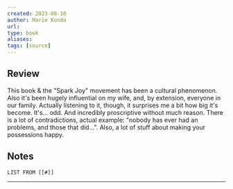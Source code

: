 ```yaml
---
created: 2023-08-10
author: Marie Kondo
url: 
type: book
aliases: 
tags: [source]
---
```

## Review
This book & the "Spark Joy" movement has been a cultural phenomenon. Also it's been hugely influential on my wife, and, by extension, everyone in our family. Actually listening to it, though, it surprises me a bit how big it's become. It's... odd. And incredibly proscriptive without much reason. There is a lot of contradictions, actual example: "nobody has ever had an problems, and those that did...". Also, a lot of stuff about making your possessions happy.

## Notes
```dataview
LIST FROM [[#]]
```

---